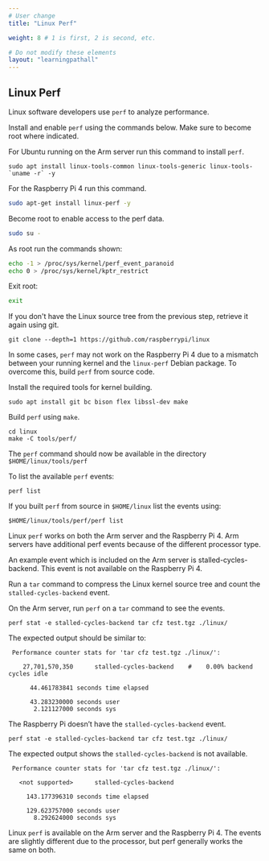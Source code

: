 ```yaml
---
# User change
title: "Linux Perf"

weight: 8 # 1 is first, 2 is second, etc.

# Do not modify these elements
layout: "learningpathall"
---
```


## Linux Perf					

Linux software developers use `perf` to analyze performance. 

Install and enable `perf` using the commands below. Make sure to become root where indicated. 

For Ubuntu running on the Arm server run this command to install `perf`.

```console
sudo apt install linux-tools-common linux-tools-generic linux-tools-`uname -r` -y
```

For the Raspberry Pi 4 run this command.

```bash		
sudo apt-get install linux-perf	-y
```

Become root to enable access to the perf data.

```bash
sudo su -
```

As root run the commands shown:

```bash
echo -1 > /proc/sys/kernel/perf_event_paranoid
echo 0 > /proc/sys/kernel/kptr_restrict
```

Exit root:

```bash
exit
```
					

If you don't have the Linux source tree from the previous step, retrieve it again using git. 

```console
git clone --depth=1 https://github.com/raspberrypi/linux
```

In some cases, `perf` may not work on the Raspberry Pi 4 due to a mismatch between your running kernel and the `linux-perf` Debian package. To overcome this, build `perf` from source code. 

Install the required tools for kernel building. 

```console
sudo apt install git bc bison flex libssl-dev make
```

Build `perf` using `make`.

```console
cd linux
make -C tools/perf/
```

The `perf` command should now be available in the directory `$HOME/linux/tools/perf`

To list the available `perf` events:

```console			
perf list
```
					
If you built `perf` from source in `$HOME/linux` list the events using:

```console
$HOME/linux/tools/perf/perf list
```

Linux `perf` works on both the Arm server and the Raspberry Pi 4. Arm servers have additional perf events because of the different processor type.

An example event which is included on the Arm server is stalled-cycles-backend. This event is not available on the Raspberry Pi 4.

Run a `tar` command to compress the Linux kernel source tree and count the `stalled-cycles-backend` event. 

On the Arm server, run `perf` on a `tar` command to see the events. 

```console
perf stat -e stalled-cycles-backend tar cfz test.tgz ./linux/
```

The expected output should be similar to:

```console
 Performance counter stats for 'tar cfz test.tgz ./linux/':

    27,701,570,350      stalled-cycles-backend    #    0.00% backend cycles idle

      44.461783841 seconds time elapsed

      43.283230000 seconds user
       2.121127000 seconds sys

```
					
The Raspberry Pi doesn’t have the `stalled-cycles-backend` event.

```console
perf stat -e stalled-cycles-backend tar cfz test.tgz ./linux/
```

The expected output shows the `stalled-cycles-backend` is not available.

```console
 Performance counter stats for 'tar cfz test.tgz ./linux/':

   <not supported>      stalled-cycles-backend

     143.177396310 seconds time elapsed

     129.623757000 seconds user
       8.292624000 seconds sys

```			
					
Linux `perf` is available on the Arm server and the Raspberry Pi 4. The events are slightly different due to the processor, but perf generally works the same on both. 

